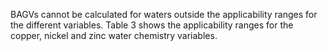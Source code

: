 BAGVs cannot be calculated for waters outside the applicability ranges for the different variables.  Table 3
shows the applicability ranges for the copper, nickel and zinc water chemistry variables.